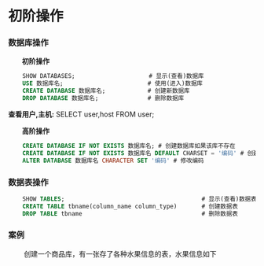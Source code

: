 # 初阶操作
### 数据库操作
&emsp;&emsp;**初阶操作**
```sql
    SHOW DATABASES;                     # 显示(查看)数据库
    USE 数据库名;                        # 使用(进入)数据库
    CREATE DATABASE 数据库名;            # 创建新数据库
    DROP DATABASE 数据库名;              # 删除数据库
```
**查看用户,主机:** SELECT user,host FROM user;

&emsp;&emsp;**高阶操作**

```sql
    CREATE DATABASE IF NOT EXISTS 数据库名; # 创建数据库如果该库不存在
    CREATE DATABASE IF NOT EXISTS 数据库名 DEFAULT CHARSET = '编码' # 创建数据库并指明编码
    ALTER DATABASE 数据库名 CHARACTER SET '编码' # 修改编码
```

### 数据表操作

```sql    
    SHOW TABLES;                                       # 显示(查看)数据表
    CREATE TABLE tbname(column_name column_type)       # 创建数据表
    DROP TABLE tbname                                  # 删除数据表
```
### 案例
&emsp;&emsp; 创建一个商品库，有一张存了各种水果信息的表，水果信息如下


```

```












